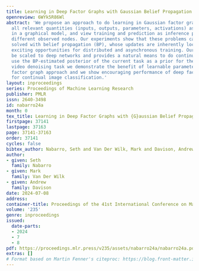 ```yaml
---
title: Learning in Deep Factor Graphs with Gaussian Belief Propagation
openreview: 6WYk5R86Wl
abstract: 'We propose an approach to do learning in Gaussian factor graphs. We treat
  all relevant quantities (inputs, outputs, parameters, activations) as random variables
  in a graphical model, and view training and prediction as inference problems with
  different observed nodes. Our experiments show that these problems can be efficiently
  solved with belief propagation (BP), whose updates are inherently local, presenting
  exciting opportunities for distributed and asynchronous training. Our approach can
  be scaled to deep networks and provides a natural means to do continual learning:
  use the BP-estimated posterior of the current task as a prior for the next. On a
  video denoising task we demonstrate the benefit of learnable parameters over a classical
  factor graph approach and we show encouraging performance of deep factor graphs
  for continual image classification.'
layout: inproceedings
series: Proceedings of Machine Learning Research
publisher: PMLR
issn: 2640-3498
id: nabarro24a
month: 0
tex_title: Learning in Deep Factor Graphs with {G}aussian Belief Propagation
firstpage: 37141
lastpage: 37163
page: 37141-37163
order: 37141
cycles: false
bibtex_author: Nabarro, Seth and Van Der Wilk, Mark and Davison, Andrew
author:
- given: Seth
  family: Nabarro
- given: Mark
  family: Van Der Wilk
- given: Andrew
  family: Davison
date: 2024-07-08
address:
container-title: Proceedings of the 41st International Conference on Machine Learning
volume: '235'
genre: inproceedings
issued:
  date-parts:
  - 2024
  - 7
  - 8
pdf: https://proceedings.mlr.press/v235/assets/nabarro24a/nabarro24a.pdf
extras: []
# Format based on Martin Fenner's citeproc: https://blog.front-matter.io/posts/citeproc-yaml-for-bibliographies/
---
```

